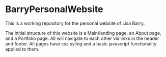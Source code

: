 # BarryPersonalWebsite
This is a working repository for the personal website of Lisa Barry.

The initial structure of this website is a Main/landing page, an About page, and a Portfolio page.  All will navigate to each other via links in the header and footer. All pages have css syling and a basic javascript functionality applied to them.


